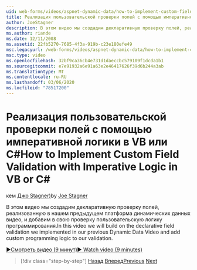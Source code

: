 ```yaml
---
uid: web-forms/videos/aspnet-dynamic-data/how-to-implement-custom-field-validation-with-imperative-logic-in-vb-or-c
title: Реализация пользовательской проверки полей с помощью императивной логики в VB C# или | Документация Майкрософт
author: JoeStagner
description: В этом видео мы создадим декларативную проверку полей, реализованную в нашем предыдущем платформа динамических данных видео, и добавим пользовательскую логику программирования к нашему Val...
ms.author: riande
ms.date: 12/11/2008
ms.assetid: 22fb5270-7685-4f3a-919b-c23e180efe49
msc.legacyurl: /web-forms/videos/aspnet-dynamic-data/how-to-implement-custom-field-validation-with-imperative-logic-in-vb-or-c
msc.type: video
ms.openlocfilehash: 32bf9ca36cb4e731d1daeccbc579109f1dcda1b1
ms.sourcegitcommit: e7e91932a6e91a63e2e46417626f39d6b244a3ab
ms.translationtype: MT
ms.contentlocale: ru-RU
ms.lasthandoff: 03/06/2020
ms.locfileid: "78517200"
---
```

# <a name="how-to-implement-custom-field-validation-with-imperative-logic-in-vb-or-c"></a><span data-ttu-id="4df1c-103">Реализация пользовательской проверки полей с помощью императивной логики в VB или C\#</span><span class="sxs-lookup"><span data-stu-id="4df1c-103">How to Implement Custom Field Validation with Imperative Logic in VB or C\#</span></span>

<span data-ttu-id="4df1c-104">кем [Джо Stagner)](https://github.com/JoeStagner)</span><span class="sxs-lookup"><span data-stu-id="4df1c-104">by [Joe Stagner](https://github.com/JoeStagner)</span></span>

<span data-ttu-id="4df1c-105">В этом видео мы создадим декларативную проверку полей, реализованную в нашем предыдущем платформа динамических данных видео, и добавим в свою проверку пользовательскую логику программирования.</span><span class="sxs-lookup"><span data-stu-id="4df1c-105">In this video we will build on the declarative field validation we implemented in our previous Dynamic Data Video and add custom programming logic to our validation.</span></span>

[<span data-ttu-id="4df1c-106">&#9654;Смотреть видео (9 минут)</span><span class="sxs-lookup"><span data-stu-id="4df1c-106">&#9654; Watch video (9 minutes)</span></span>](https://channel9.msdn.com/Blogs/ASP-NET-Site-Videos/how-to-implement-custom-field-validation-with-imperative-logic-in-vb-or-c)

> [!div class="step-by-step"]
> <span data-ttu-id="4df1c-107">[Назад](how-to-use-attribute-validation-in-aspnet-dynamic-data-applications.md)
> [Вперед](how-to-remove-columns-from-your-dynamicdata-data-grids.md)</span><span class="sxs-lookup"><span data-stu-id="4df1c-107">[Previous](how-to-use-attribute-validation-in-aspnet-dynamic-data-applications.md)
[Next](how-to-remove-columns-from-your-dynamicdata-data-grids.md)</span></span>
